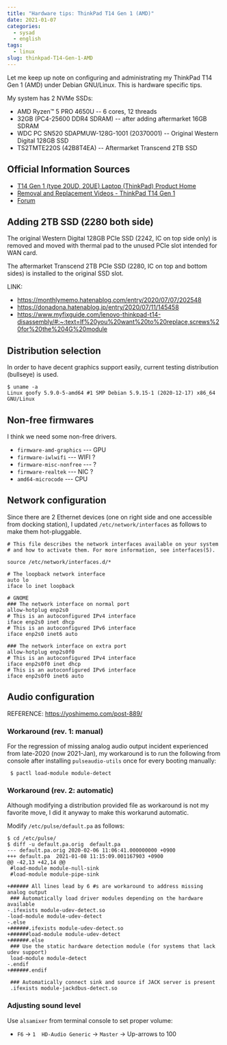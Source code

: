 ```yaml
---
title: "Hardware tips: ThinkPad T14 Gen 1 (AMD)"
date: 2021-01-07
categories:
  - sysad
  - english
tags:
  - linux
slug: thinkpad-T14-Gen-1-AMD
---
```


Let me keep up note on configuring and administrating my ThinkPad T14 Gen 1
(AMD) under Debian GNU/Linux.  This is hardware specific tips.

My system has 2 NVMe SSDs:

* AMD Ryzen™ 5 PRO 4650U -- 6 cores, 12 threads
* 32GB (PC4-25600 DDR4 SDRAM) -- after adding aftermarket 16GB SDRAM
* WDC PC SN520 SDAPMUW-128G-1001 (20370001) -- Original Western Digital 128GB SSD
* TS2TMTE220S (42B8T4EA) -- Aftermarket Transcend 2TB SSD

## Official Information Sources

* [T14 Gen 1 (type 20UD, 20UE) Laptop (ThinkPad) Product Home](https://pcsupport.lenovo.com/us/en/products/laptops-and-netbooks/thinkpad-t-series-laptops/thinkpad-t14-type-20ud-20ue)
* [Removal and Replacement Videos - ThinkPad T14 Gen 1](https://support.lenovo.com/jp/en/solutions/ht510512)
* [Forum](https://forums.lenovo.com/t5/English-Community/ct-p/Community-EN)

## Adding 2TB SSD (2280 both side)

The original Western Digital 128GB PCIe SSD (2242, IC on top side only) is
removed and moved with thermal pad to the unused PCIe slot intended for WAN
card.

The aftermarket Transcend 2TB PCIe SSD (2280, IC on top and bottom sides) is
installed to the original SSD slot.

LINK:
* https://monthlymemo.hatenablog.com/entry/2020/07/07/202548
* https://donadona.hatenablog.jp/entry/2020/07/11/145458
* https://www.myfixguide.com/lenovo-thinkpad-t14-disassembly/#:~:text=If%20you%20want%20to%20replace,screws%20for%20the%204G%20module

## Distribution selection

In order to have decent graphics support easily, current testing distribution
(bullseye) is used.

```
$ uname -a
Linux goofy 5.9.0-5-amd64 #1 SMP Debian 5.9.15-1 (2020-12-17) x86_64 GNU/Linux
```

## Non-free firmwares

I think we need some non-free drivers.

* `firmware-amd-graphics`  --- GPU
* `firmware-iwlwifi`  --- WIFI ?
* `firmware-misc-nonfree`  --- ?
* `firmware-realtek`  --- NIC ?
* `amd64-microcode`  --- CPU

## Network configuration

Since there are 2 Ethernet devices (one on right side and one accessible from
docking station), I updated `/etc/network/interfaces` as follows to make them
hot-pluggable.

```
# This file describes the network interfaces available on your system
# and how to activate them. For more information, see interfaces(5).

source /etc/network/interfaces.d/*

# The loopback network interface
auto lo
iface lo inet loopback

# GNOME
### The network interface on normal port
allow-hotplug enp2s0
# This is an autoconfigured IPv4 interface
iface enp2s0 inet dhcp
# This is an autoconfigured IPv6 interface
iface enp2s0 inet6 auto

### The network interface on extra port
allow-hotplug enp2s0f0
# This is an autoconfigured IPv4 interface
iface enp2s0f0 inet dhcp
# This is an autoconfigured IPv6 interface
iface enp2s0f0 inet6 auto
```

## Audio configuration

REFERENCE: https://yoshimemo.com/post-889/

### Workaround (rev. 1: manual)

For the regression of missing analog audio output incident experienced from
late-2020 (now 2021-Jan), my workaround is to run the following from console
after installing `pulseaudio-utils` once for every booting manually:

```
 $ pactl load-module module-detect
```

### Workaround (rev. 2: automatic)

Although modifying a distribution provided file as workaround is not my
favorite move, I did it anyway to make this workarund automatic.

Modify `/etc/pulse/default.pa` as follows:

```
$ cd /etc/pulse/
$ diff -u default.pa.orig  default.pa
--- default.pa.orig	2020-02-06 11:06:41.000000000 +0900
+++ default.pa	2021-01-08 11:15:09.001167903 +0900
@@ -42,13 +42,14 @@
 #load-module module-null-sink
 #load-module module-pipe-sink

+###### All lines lead by 6 #s are workaround to address missing analog output
 ### Automatically load driver modules depending on the hardware available
-.ifexists module-udev-detect.so
-load-module module-udev-detect
-.else
+######.ifexists module-udev-detect.so
+######load-module module-udev-detect
+######.else
 ### Use the static hardware detection module (for systems that lack udev support)
 load-module module-detect
-.endif
+######.endif

 ### Automatically connect sink and source if JACK server is present
 .ifexists module-jackdbus-detect.so
```

### Adjusting sound level

Use `alsamixer` from terminal console to set proper volume:
 * `F6` -> `1  HD-Audio Generic` -> `Master` -> Up-arrows to 100

<!-- vim: set sw=2 sts=2 ai si et tw=79 ft=markdown: -->
